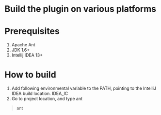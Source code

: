 Build the plugin on various platforms
============

Prerequisites
===
1. Apache Ant 
2. JDK 1.6+
3. Intellij IDEA 13+

How to build
===
1. Add following environmental variable to the PATH, pointing to the IntelliJ IDEA build location.
IDEA_IC
2. Go to project location, and type ant
> ant

